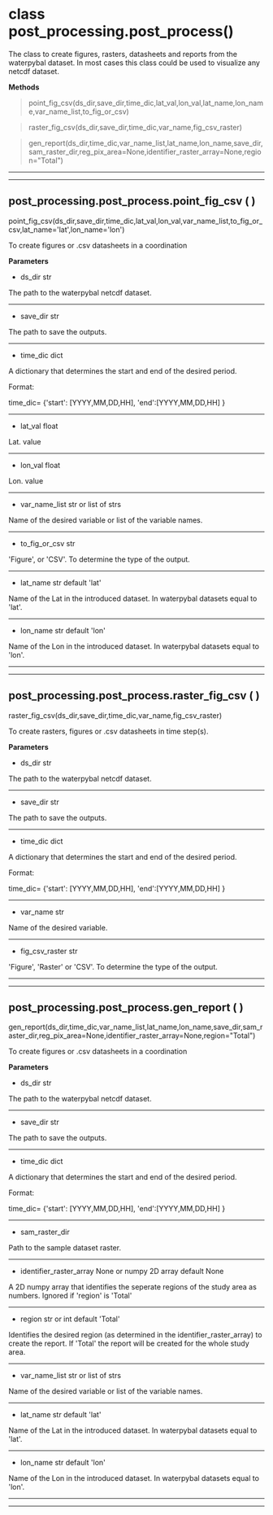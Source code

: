 # class post_processing.post_process()

The class to create figures, rasters, datasheets and reports from the waterpybal dataset.
In most cases this class could be used to visualize any netcdf dataset.

**Methods**

> point_fig_csv(ds_dir,save_dir,time_dic,lat_val,lon_val,lat_name,lon_name,var_name_list,to_fig_or_csv)

> raster_fig_csv(ds_dir,save_dir,time_dic,var_name,fig_csv_raster)

> gen_report(ds_dir,time_dic,var_name_list,lat_name,lon_name,save_dir,sam_raster_dir,reg_pix_area=None,identifier_raster_array=None,region="Total")
---
---
## post_processing.post_process.point_fig_csv ( )

point_fig_csv(ds_dir,save_dir,time_dic,lat_val,lon_val,var_name_list,to_fig_or_csv,lat_name='lat',lon_name='lon')

To create figures or .csv datasheets in a coordination

**Parameters**

- ds_dir str

The path to the waterpybal netcdf dataset.

---
- save_dir str

The path to save the outputs.

---
- time_dic dict

A dictionary that determines the start and end of the desired period.

Format:

time_dic= {'start': [YYYY,MM,DD,HH], 'end':[YYYY,MM,DD,HH] }

---
- lat_val float

Lat. value

---
- lon_val float

Lon. value

---
- var_name_list str or list of strs

Name of the desired variable or list of the variable names.

---
- to_fig_or_csv str

'Figure', or 'CSV'. To determine the type of the output.

---
- lat_name str default 'lat'

Name of the Lat in the introduced dataset. In waterpybal datasets equal to 'lat'.


---
- lon_name str default 'lon'

Name of the Lon in the introduced dataset. In waterpybal datasets equal to 'lon'.

---
---
## post_processing.post_process.raster_fig_csv ( )

raster_fig_csv(ds_dir,save_dir,time_dic,var_name,fig_csv_raster)

To create rasters, figures or .csv datasheets in time step(s).

**Parameters**

- ds_dir str

The path to the waterpybal netcdf dataset.

---
- save_dir str

The path to save the outputs.

---
- time_dic dict

A dictionary that determines the start and end of the desired period.

Format:

time_dic= {'start': [YYYY,MM,DD,HH], 'end':[YYYY,MM,DD,HH] }

---
- var_name str

Name of the desired variable.

---
- fig_csv_raster str

'Figure', 'Raster' or 'CSV'. To determine the type of the output.

---
---
## post_processing.post_process.gen_report ( )

gen_report(ds_dir,time_dic,var_name_list,lat_name,lon_name,save_dir,sam_raster_dir,reg_pix_area=None,identifier_raster_array=None,region="Total")

To create figures or .csv datasheets in a coordination

**Parameters**

- ds_dir str

The path to the waterpybal netcdf dataset.

---
- save_dir str

The path to save the outputs.

---
- time_dic dict

A dictionary that determines the start and end of the desired period.

Format:

time_dic= {'start': [YYYY,MM,DD,HH], 'end':[YYYY,MM,DD,HH] }

---
- sam_raster_dir

Path to the sample dataset raster.

---
- identifier_raster_array None or numpy 2D array default None

A 2D numpy array that identifies the seperate regions of the study area as numbers. Ignored if 'region' is 'Total'

---
- region str or int default 'Total'

Identifies the desired region (as determined in the identifier_raster_array) to create the report. If
'Total' the report will be created for the whole study area.

---
- var_name_list str or list of strs

Name of the desired variable or list of the variable names.

---
- lat_name str default 'lat'

Name of the Lat in the introduced dataset. In waterpybal datasets equal to 'lat'.

---
- lon_name str default 'lon'

Name of the Lon in the introduced dataset. In waterpybal datasets equal to 'lon'.

---
---